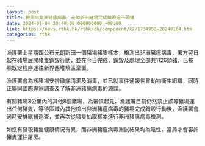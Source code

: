 ```yaml
---
layout: post
title: 檢測出非洲豬瘟病毒　元朗新田豬場完成銷毀逾千頭豬
date: 2024-01-04 20:40:09.000000000 +08:00
link: https://news.rthk.hk/rthk/ch/component/k2/1734958-20240104.htm
categories: rthk
---
```


漁護署上星期四公布元朗新田一個豬場豬隻樣本，檢測出非洲豬瘟病毒，署方翌日起在豬場展開豬隻銷毀行動，並在今日完成，銷毀及處理全部共1126頭豬，已按照既定程序運往新界西堆填區棄置。

漁護署會為該豬場安排徹底清潔及消毒，並已就事件通報世界動物衞生組織，同時正聯同國際專家調查及了解非洲豬瘟病毒的源頭。

有關豬場3公里內的其他8個豬場，為審慎起見，漁護署目前仍然禁止該等豬場運出任何豬隻，等待區域內其他檢出非洲豬瘟病毒的豬場完成銷毀行動後，漁護署會適時安排獸醫巡查，並再次從豬隻抽取樣本進行非洲豬瘟病毒檢測。

如沒有發現豬隻健康情況有異，而非洲豬瘟病毒測試結果均為陰性，當局才會容許豬隻運往屠房。
